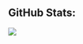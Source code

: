 ## GitHub Stats:
![](https://github-readme-stats-dllmuns-projects.vercel.app/api?username=dllmun&show_icons=true&theme=transparent&hide_border=true&include_all_commits=true&count_private=true)
